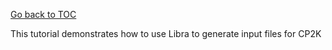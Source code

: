 [Go back to TOC](../../../README.md)

This tutorial demonstrates how to use Libra to generate input files for CP2K 



